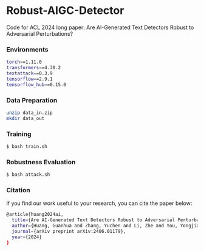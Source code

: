 # Robust-AIGC-Detector

Code for ACL 2024 long paper: Are AI-Generated Text Detectors Robust to Adversarial Perturbations?

### Environments

```bash
torch==1.11.0
transformers==4.30.2
textattack==0.3.9 
tensorflow==2.9.1 
tensorflow_hub==0.15.0
```


### Data Preparation

```bash
unzip data_in.zip
mkdir data_out
```

### Training
```bash
$ bash train.sh
```

### Robustness Evaluation
```bash
$ bash attack.sh
```

### Citation
If you find our work useful to your research, you can cite the paper below:
```bash
@article{huang2024ai,
  title={Are AI-Generated Text Detectors Robust to Adversarial Perturbations?},
  author={Huang, Guanhua and Zhang, Yuchen and Li, Zhe and You, Yongjian and Wang, Mingze and Yang, Zhouwang},
  journal={arXiv preprint arXiv:2406.01179},
  year={2024}
}
```
